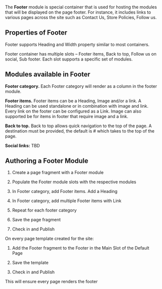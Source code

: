 The **Footer** module is special container that is used for hosting the modules that will be displayed on the page footer. For instance, it includes links to various pages across the site such as Contact Us, Store Policies, Follow us.

## Properties of Footer

Footer supports Heading and Width property similar to most containers. 

Footer container has multiple slots – Footer items, Back to top, Follow us on social, Sub footer.   Each slot supports a specific set of modules.

## Modules available in Footer

**Footer category.** Each Footer category will render as a column in the footer module. 

**Footer items.** Footer items can be a Heading, Image and/or a link. A Heading can be used standalone or in combination with image and link. Every link on the footer can be configured as a Link. Image can also supported be for items in footer that require image and a link.

**Back to top.** Back to top allows quick navigation to the top of the page. A destination must be provided, the default is # which takes to the top of the page.

**Social links:** TBD

## Authoring a Footer Module

1. Create a page fragment with a Footer module

2. Populate the Footer module slots with the respective modules

3. In Footer category, add Footer items. Add a Heading

4. In Footer category, add multiple Footer items with Link

5. Repeat for each footer category

6. Save the page fragment

7. Check in and Publish

On every page template created for the site:

1. Add the Footer fragment to the Footer in the Main Slot of the Default Page

2. Save the template

3. Check in and Publish

This will ensure every page renders the footer